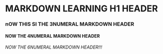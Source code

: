 # MARKDOWN LEARNING H1 HEADER
### nOW THIS SI THE 3NUMERAL MARKDOWN HEADER
#### NOW THE 4NUMERAL MARKDOWN HEADER
###### NOW THE 6NUMERAL MARKDOWN HEADER!!!
